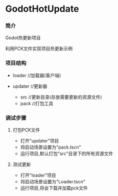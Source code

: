 # GodotHotUpdate

### 简介

Godot热更新项目

利用PCK文件实现项目热更新示例

### 项目结构

* loader //加载器(客户端)

* updater //更新器
    * src //更新目录(存放需要更新的资源文件)
    * pack //打包工具

### 调试步骤

1. 打包PCK文件
    * 打开"updater"项目
    * 将启动场景设置为"pack.tscn"
    * 运行项目,默认打包"src"目录下的所有资源文件

2. 测试更新
    * 打开"loader"项目
    * 将启动场景设置为"Loader.tscn"
    * 运行项目,将会下载并加载pck文件